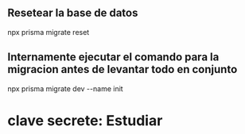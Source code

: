 ## Resetear la base de datos
npx prisma migrate reset

## Internamente ejecutar el comando para la migracion antes de levantar todo en conjunto
npx prisma migrate dev --name init

# clave secrete: Estudiar